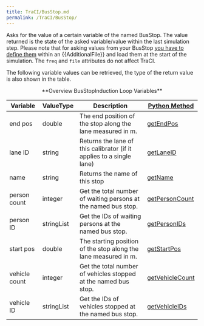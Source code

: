 ```yaml
---
title: TraCI/BusStop.md
permalink: /TraCI/BusStop/
---
```

Asks for the value of a certain variable of the named BusStop.
The value returned is the state of the asked variable/value within the
last simulation step. Please note that for asking values from your
BusStop [you have to define
them](../Simulation/Public_Transport.md#bus_stops)
within an {{AdditionalFile}} and load them at the start of the simulation. The `freq` and `file`
attributes do not affect TraCI.

The following variable values can be retrieved, the type of the return
value is also shown in the table.

<center>
**Overview BusStopInduction Loop Variables**
</center>

| Variable                                     | ValueType           | Description       |  [Python Method](../TraCI/Interfacing_TraCI_from_Python.md)    |
| -------------------------------------------- | ------------------- | ----------------- | -------------------------------------------------------------- |
| end pos                                  | double          | The end position of the stop along the lane measured in m.  | [getEndPos](https://sumo.dlr.de/pydoc/traci._busstop.html#BusStopDomain-getEndPos) |    
| lane ID                                  | string          | Returns the lane of this calibrator (if it applies to a single lane)        | [getLaneID](https://sumo.dlr.de/pydoc/traci._busstop.html#BusStopDomain-getLaneID) |    
| name                                  | string          | Returns the name of this stop        | [getName](https://sumo.dlr.de/pydoc/traci._busstop.html#BusStopDomain-getName) |    
| person count                                  | integer          | Get the total number of waiting persons at the named bus stop.        | [getPersonCount](https://sumo.dlr.de/pydoc/traci._busstop.html#BusStopDomain-getPersonCount) |    
| person ID                                  | stringList          | Get the IDs of waiting persons at the named bus stop.       | [getPersonIDs](https://sumo.dlr.de/pydoc/traci._busstop.html#BusStopDomain-getPersonIDs) |    
| start pos                                  | double          | The starting position of the stop along the lane measured in m.        | [getStartPos](https://sumo.dlr.de/pydoc/traci._busstop.html#BusStopDomain-getStartPos) |    
| vehicle count                                  | integer          | Get the total number of vehicles stopped at the named bus stop.        | [getVehicleCount](https://sumo.dlr.de/pydoc/traci._busstop.html#BusStopDomain-getVehicleCount) |    
| vehicle ID                                  | stringList          | Get the IDs of vehicles stopped at the named bus stop.       |[getVehicleIDs](https://sumo.dlr.de/pydoc/traci._busstop.html#BusStopDomain-getVehicleIDs)  |    

